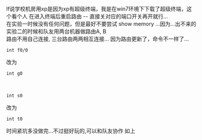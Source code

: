 lf说学校机房用xp是因为xp有超级终端，我是在win7环境下下载了超级终端，这个看个人
在进入终端后重启路由 -- 直接关对应的端口开关再开就行...<br>
在实验一时候没有任何问题，但是最好不要尝试 show memory ...因为...出不来的
实验二的时候和队友用两台机器做路由A, B<br>
路由不用自己连接, 三台路由两两相互连接...
因为路由更新了，命令不一样了...

	int f0/0
改为

	int g0
<br>

	int s0
改为

	int t0
时间紧坑多没做完...不过挺好玩的,可以和队友协作
如上
